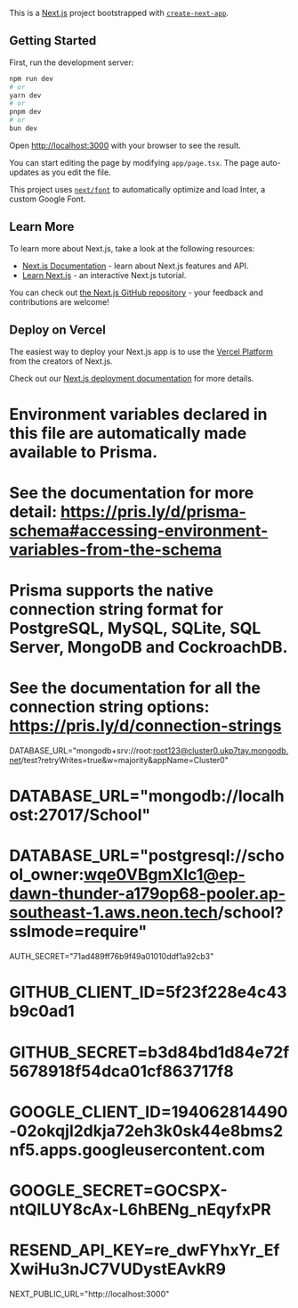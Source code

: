 This is a [Next.js](https://nextjs.org/) project bootstrapped with [`create-next-app`](https://github.com/vercel/next.js/tree/canary/packages/create-next-app).

## Getting Started

First, run the development server:

```bash
npm run dev
# or
yarn dev
# or
pnpm dev
# or
bun dev
```

Open [http://localhost:3000](http://localhost:3000) with your browser to see the result.

You can start editing the page by modifying `app/page.tsx`. The page auto-updates as you edit the file.

This project uses [`next/font`](https://nextjs.org/docs/basic-features/font-optimization) to automatically optimize and load Inter, a custom Google Font.

## Learn More

To learn more about Next.js, take a look at the following resources:

- [Next.js Documentation](https://nextjs.org/docs) - learn about Next.js features and API.
- [Learn Next.js](https://nextjs.org/learn) - an interactive Next.js tutorial.

You can check out [the Next.js GitHub repository](https://github.com/vercel/next.js/) - your feedback and contributions are welcome!

## Deploy on Vercel

The easiest way to deploy your Next.js app is to use the [Vercel Platform](https://vercel.com/new?utm_medium=default-template&filter=next.js&utm_source=create-next-app&utm_campaign=create-next-app-readme) from the creators of Next.js.

Check out our [Next.js deployment documentation](https://nextjs.org/docs/deployment) for more details.

# Environment variables declared in this file are automatically made available to Prisma.

# See the documentation for more detail: https://pris.ly/d/prisma-schema#accessing-environment-variables-from-the-schema

# Prisma supports the native connection string format for PostgreSQL, MySQL, SQLite, SQL Server, MongoDB and CockroachDB.

# See the documentation for all the connection string options: https://pris.ly/d/connection-strings

DATABASE_URL="mongodb+srv://root:root123@cluster0.ukp7tay.mongodb.net/test?retryWrites=true&w=majority&appName=Cluster0"

# DATABASE_URL="mongodb://localhost:27017/School"

# DATABASE_URL="postgresql://school_owner:wqe0VBgmXlc1@ep-dawn-thunder-a179op68-pooler.ap-southeast-1.aws.neon.tech/school?sslmode=require"

AUTH_SECRET="71ad489ff76b9f49a01010ddf1a92cb3"

# GITHUB_CLIENT_ID=5f23f228e4c43b9c0ad1

# GITHUB_SECRET=b3d84bd1d84e72f5678918f54dca01cf863717f8

# GOOGLE_CLIENT_ID=194062814490-02okqjl2dkja72eh3k0sk44e8bms2nf5.apps.googleusercontent.com

# GOOGLE_SECRET=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

# RESEND_API_KEY=re_dwFYhxYr_EfXwiHu3nJC7VUDystEAvkR9

NEXT_PUBLIC_URL="http://localhost:3000"
